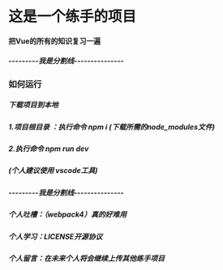 # 这是一个练手的项目

#### 把Vue的所有的知识复习一遍

##### ---------我是分割线---------------

### 如何运行

##### 下载项目到本地

##### 1.项目根目录 ：执行命令 npm i (下载所需的node_modules文件)

##### 2.执行命令 npm run dev

##### (个人建议使用 vscode工具)

##### ---------我是分割线---------------

##### 个人吐槽：（webpack4）真的好难用

##### 个人学习：LICENSE开源协议

##### 个人留言：在未来个人将会继续上传其他练手项目